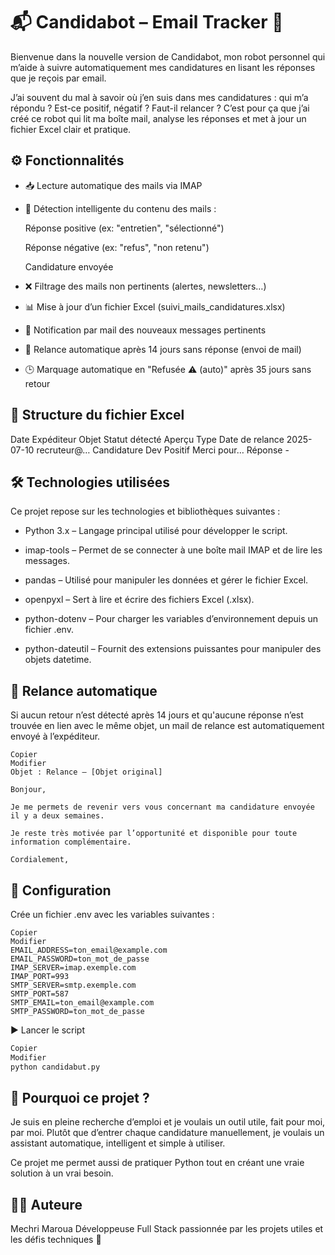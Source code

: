 # 📬 Candidabot – Email Tracker 🤖
Bienvenue dans la nouvelle version de Candidabot, mon robot personnel qui m’aide à suivre automatiquement mes candidatures en lisant les réponses que je reçois par email.

J’ai souvent du mal à savoir où j’en suis dans mes candidatures : qui m’a répondu ? Est-ce positif, négatif ? Faut-il relancer ?
C’est pour ça que j’ai créé ce robot qui lit ma boîte mail, analyse les réponses et met à jour un fichier Excel clair et pratique.

## ⚙️ Fonctionnalités
- 📥 Lecture automatique des mails via IMAP

- 🧠 Détection intelligente du contenu des mails :

  Réponse positive (ex: "entretien", "sélectionné")

  Réponse négative (ex: "refus", "non retenu")

  Candidature envoyée

- ❌ Filtrage des mails non pertinents (alertes, newsletters…)

- 📊 Mise à jour d’un fichier Excel (suivi_mails_candidatures.xlsx)

- 🔔 Notification par mail des nouveaux messages pertinents

- 🔁 Relance automatique après 14 jours sans réponse (envoi de mail)

- 🕒 Marquage automatique en "Refusée ⚠️ (auto)" après 35 jours sans retour


## 📁 Structure du fichier Excel
Date	Expéditeur	Objet	Statut détecté	Aperçu	Type	Date de relance
2025-07-10	recruteur@…	Candidature Dev	Positif	Merci pour…	Réponse	-

## 🛠️ Technologies utilisées
Ce projet repose sur les technologies et bibliothèques suivantes :

- Python 3.x – Langage principal utilisé pour développer le script.

- imap-tools – Permet de se connecter à une boîte mail IMAP et de lire les messages.

- pandas – Utilisé pour manipuler les données et gérer le fichier Excel.

- openpyxl – Sert à lire et écrire des fichiers Excel (.xlsx).

- python-dotenv – Pour charger les variables d’environnement depuis un fichier .env.

- python-dateutil – Fournit des extensions puissantes pour manipuler des objets datetime.

## 📧 Relance automatique
Si aucun retour n’est détecté après 14 jours et qu'aucune réponse n’est trouvée en lien avec le même objet, un mail de relance est automatiquement envoyé à l’expéditeur.
```text
Copier
Modifier
Objet : Relance – [Objet original]

Bonjour,

Je me permets de revenir vers vous concernant ma candidature envoyée il y a deux semaines.

Je reste très motivée par l’opportunité et disponible pour toute information complémentaire.

Cordialement,

```
## 🔐 Configuration
Crée un fichier .env avec les variables suivantes :

```env
Copier
Modifier
EMAIL_ADDRESS=ton_email@example.com
EMAIL_PASSWORD=ton_mot_de_passe
IMAP_SERVER=imap.exemple.com
IMAP_PORT=993
SMTP_SERVER=smtp.exemple.com
SMTP_PORT=587
SMTP_EMAIL=ton_email@example.com
SMTP_PASSWORD=ton_mot_de_passe
```
▶️ Lancer le script
```bash
Copier
Modifier
python candidabut.py
```
## 📌 Pourquoi ce projet ?
Je suis en pleine recherche d’emploi et je voulais un outil utile, fait pour moi, par moi.
Plutôt que d’entrer chaque candidature manuellement, je voulais un assistant automatique, intelligent et simple à utiliser.

Ce projet me permet aussi de pratiquer Python tout en créant une vraie solution à un vrai besoin.

## 🧑‍💻 Auteure
Mechri Maroua
Développeuse Full Stack passionnée par les projets utiles et les défis techniques 🚀

```
